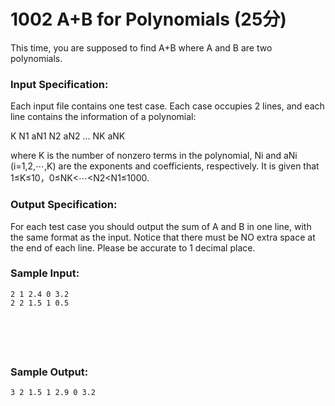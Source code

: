 # 1002 A+B for Polynomials (25分)

This time, you are supposed to find A+B where A and B are two polynomials.

### Input Specification:

Each input file contains one test case. Each case occupies 2 lines, and each line contains the information of a polynomial: 

K N1 aN1 N2 aN2 ... NK aNK

where K is the number of nonzero terms in the polynomial, Ni and aNi (i=1,2,⋯,K) are the exponents and coefficients, respectively. It is given that 1≤K≤10，0≤NK<⋯<N2<N1≤1000.

### Output Specification:

For each test case you should output the sum of A and B in one line, with the same format as the input. Notice that there must  be NO extra space at the end of each line. Please be accurate to 1  decimal place.

### Sample Input:

```in
2 1 2.4 0 3.2
2 2 1.5 1 0.5

      
        
      
    
```

### Sample Output:

```out
3 2 1.5 1 2.9 0 3.2
```